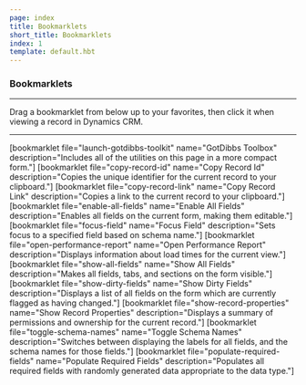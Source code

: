 ```yaml
---
page: index
title: Bookmarklets
short_title: Bookmarklets
index: 1
template: default.hbt
---
```


### Bookmarklets

----

Drag a bookmarklet from below up to your favorites, then click it when viewing a record in Dynamics CRM.

----

<section class='bookmarklets'>

[bookmarklet file="launch-gotdibbs-toolkit" name="GotDibbs Toolbox" description="Includes all of the utilities on this page in a more compact form."]
[bookmarklet file="copy-record-id" name="Copy Record Id" description="Copies the unique identifier for the current record to your clipboard."]
[bookmarklet file="copy-record-link" name="Copy Record Link" description="Copies a link to the current record to your clipboard."]
[bookmarklet file="enable-all-fields" name="Enable All Fields" description="Enables all fields on the current form, making them editable."]
[bookmarklet file="focus-field" name="Focus Field" description="Sets focus to a specified field based on schema name."]
[bookmarklet file="open-performance-report" name="Open Performance Report" description="Displays information about load times for the current view."]
[bookmarklet file="show-all-fields" name="Show All Fields" description="Makes all fields, tabs, and sections on the form visible."]
[bookmarklet file="show-dirty-fields" name="Show Dirty Fields" description="Displays a list of all fields on the form which are currently flagged as having changed."]
[bookmarklet file="show-record-properties" name="Show Record Properties" description="Displays a summary of permissions and ownership for the current record."]
[bookmarklet file="toggle-schema-names" name="Toggle Schema Names" description="Switches between displaying the labels for all fields, and the schema names for those fields."]
[bookmarklet file="populate-required-fields" name="Populate Required Fields" description="Populates all required fields with randomly generated data appropriate to the data type."]

</section>